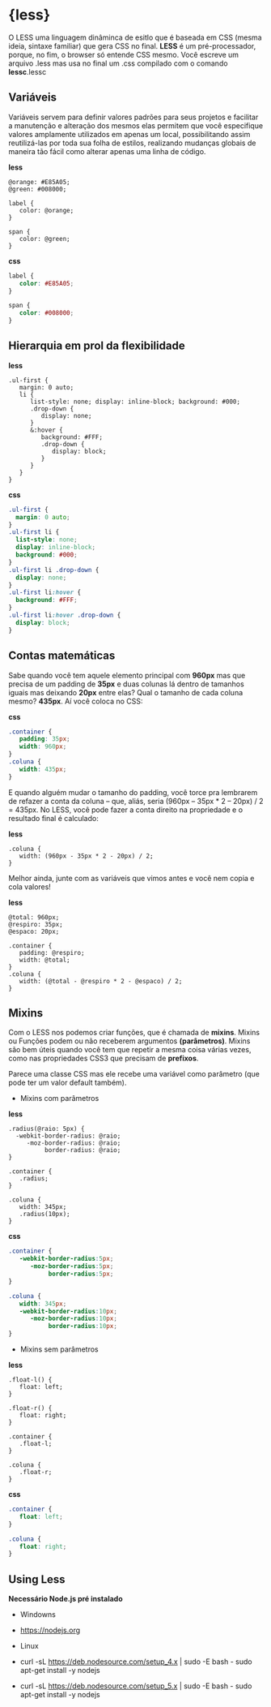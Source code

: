 # {less}

O LESS uma linguagem dinâminca de esitlo que é baseada em CSS (mesma ideia, sintaxe familiar) que gera CSS no final. **LESS** é um pré-processador, porque, no fim, o browser só entende CSS mesmo. Você escreve um arquivo .less mas usa no final um .css compilado com o comando **lessc**.lessc


## Variáveis

Variáveis servem para definir valores padrões para seus projetos e facilitar a manutenção e alteração dos mesmos elas permitem que você especifique valores amplamente utilizados em apenas um local, possibilitando assim reutilizá-las por toda sua folha de estilos, realizando mudanças globais de maneira tão fácil como alterar apenas uma linha de código.

**less**

```less
@orange: #E85A05;
@green: #008000;

label {
   color: @orange;
}

span {
   color: @green;
}
```

**css**

```css
label {
   color: #E85A05;
}

span {
   color: #008000;
}
```
## Hierarquia em prol da flexibilidade

**less**

```less
.ul-first {
   margin: 0 auto;
   li {
      list-style: none; display: inline-block; background: #000;
      .drop-down {
         display: none;
      }
      &:hover {
         background: #FFF;
         .drop-down {
            display: block;
         }
      }
   }
}
```

**css**

```css
.ul-first {
  margin: 0 auto;
}
.ul-first li {
  list-style: none;
  display: inline-block;
  background: #000;
}
.ul-first li .drop-down {
  display: none;
}
.ul-first li:hover {
  background: #FFF;
}
.ul-first li:hover .drop-down {
  display: block;
}
```

## Contas matemáticas

Sabe quando você tem aquele elemento principal com **960px** mas que precisa de um padding de **35px** e duas colunas lá dentro de tamanhos iguais mas deixando **20px** entre elas? Qual o tamanho de cada coluna mesmo? **435px**. Aí você coloca no CSS:

**css**

```css
.container {
   padding: 35px;
   width: 960px;
}
.coluna {
   width: 435px;
}
```

E quando alguém mudar o tamanho do padding, você torce pra lembrarem de refazer a conta da coluna – que, aliás, seria (960px – 35px * 2 – 20px) / 2 = 435px. No LESS, você pode fazer a conta direito na propriedade e o resultado final é calculado:

**less**

```less
.coluna {
   width: (960px - 35px * 2 - 20px) / 2;
}
```

Melhor ainda, junte com as variáveis que vimos antes e você nem copia e cola valores!

**less**

```less
@total: 960px;
@respiro: 35px;
@espaco: 20px;
 
.container {
   padding: @respiro;
   width: @total;
}
.coluna {
   width: (@total - @respiro * 2 - @espaco) / 2;
}
```

## Mixins

Com o LESS nos podemos criar funções, que é chamada de **mixins**. Mixins ou Funções podem ou não receberem argumentos **(parâmetros)**. Mixins são bem úteis quando você tem que repetir a mesma coisa várias vezes, como nas propriedades CSS3 que precisam de **prefixos**.

Parece uma classe CSS mas ele recebe uma variável como parâmetro (que pode ter um valor default também).

+ Mixins com parâmetros

**less**

```less
.radius(@raio: 5px) {
  -webkit-border-radius: @raio;
     -moz-border-radius: @raio;
          border-radius: @raio;
}
```

```less
.container {
   .radius;
}

.coluna {
   width: 345px;
   .radius(10px);
}
```

**css**

```css
.container {
   -webkit-border-radius:5px;
      -moz-border-radius:5px;
           border-radius:5px;
}

.coluna {
   width: 345px;
   -webkit-border-radius:10px;
      -moz-border-radius:10px;
           border-radius:10px;
}
```

+ Mixins sem parâmetros

**less**

```less
.float-l() {
   float: left;
}

.float-r() {
   float: right;
}

.container {
   .float-l;
}

.coluna {
   .float-r;
}
```

**css**

```css
.container {
   float: left;
}

.coluna {
   float: right;
}
```

## Using Less

**Necessário Node.js pré instalado**

 + Windowns
  + https://nodejs.org

+ Linux
 + curl -sL https://deb.nodesource.com/setup_4.x | sudo -E bash -
   sudo apt-get install -y nodejs

 + curl -sL https://deb.nodesource.com/setup_5.x | sudo -E bash -
   sudo apt-get install -y nodejs

